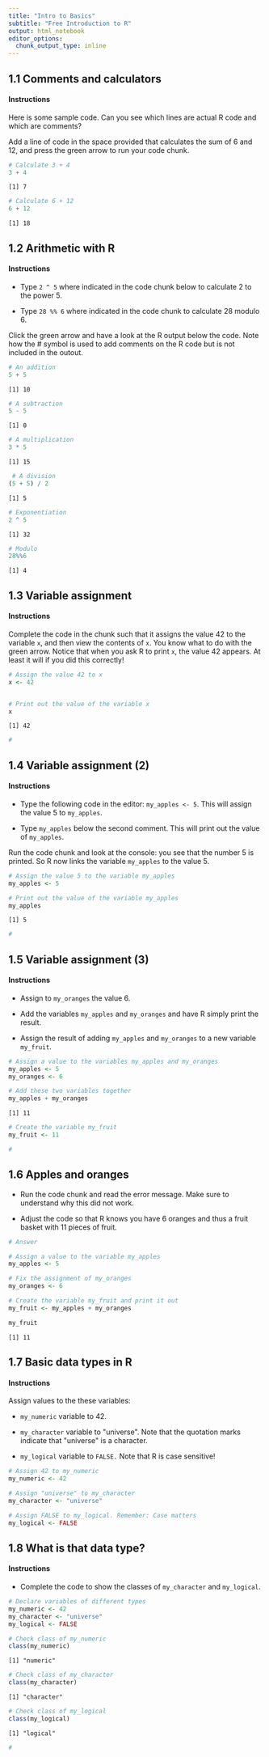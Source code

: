 ```yaml
---
title: "Intro to Basics"
subtitle: "Free Introduction to R"
output: html_notebook
editor_options: 
  chunk_output_type: inline
---
```


## 1.1 Comments and calculators

#### Instructions

Here is some sample code. Can you see which lines are actual R code and which are comments?

Add a line of code in the space provided that calculates the sum of 6 and 12, and press the green arrow to run your code chunk.



```r
# Calculate 3 + 4
3 + 4
```

```
[1] 7
```

```r
# Calculate 6 + 12
6 + 12
```

```
[1] 18
```

## 1.2 Arithmetic with R


#### Instructions

- Type `2 ^ 5` where indicated in the code chunk below to calculate 2 to the power 5.

- Type `28 %% 6` where indicated in the code chunk to calculate 28 modulo 6.

Click the green arrow and have a look at the R output below the code.
Note how the # symbol is used to add comments on the R code but is not included in the outout.



```r
# An addition
5 + 5 
```

```
[1] 10
```

```r
# A subtraction
5 - 5 
```

```
[1] 0
```

```r
# A multiplication
3 * 5
```

```
[1] 15
```

```r
 # A division
(5 + 5) / 2 
```

```
[1] 5
```

```r
# Exponentiation
2 ^ 5
```

```
[1] 32
```

```r
# Modulo
28%%6
```

```
[1] 4
```

## 1.3 Variable assignment

#### Instructions

Complete the code in the chunk such that it assigns the value 42 to the variable `x`, and then view the contents of `x`. You know what to do with the green arrow. Notice that when you ask R to print `x`, the value 42 appears. At least it will if you did this correctly!



```r
# Assign the value 42 to x
x <- 42


# Print out the value of the variable x
x
```

```
[1] 42
```

```r
#
```


## 1.4 Variable assignment (2)

#### Instructions

- Type the following code in the editor: `my_apples <- 5`. This will assign the value 5 to `my_apples`.

- Type `my_apples` below the second comment. This will print out the value of `my_apples`.

Run the code chunk and look at the console: you see that the number 5 is printed. So R now links the variable `my_apples` to the value 5.



```r
# Assign the value 5 to the variable my_apples
my_apples <- 5

# Print out the value of the variable my_apples
my_apples
```

```
[1] 5
```

```r
#
```


## 1.5 Variable assignment (3)

#### Instructions

- Assign to `my_oranges` the value 6.

- Add the variables `my_apples` and `my_oranges` and have R simply print the result.

- Assign the result of adding `my_apples` and `my_oranges` to a new variable `my_fruit`.


```r
# Assign a value to the variables my_apples and my_oranges
my_apples <- 5
my_oranges <- 6

# Add these two variables together
my_apples + my_oranges
```

```
[1] 11
```

```r
# Create the variable my_fruit
my_fruit <- 11

#
```


## 1.6 Apples and oranges

- Run the code chunk and read the error message. Make sure to understand why this did not work.

- Adjust the code so that R knows you have 6 oranges and thus a fruit basket with 11 pieces of fruit.


```r
# Answer

# Assign a value to the variable my_apples
my_apples <- 5 

# Fix the assignment of my_oranges
my_oranges <- 6

# Create the variable my_fruit and print it out
my_fruit <- my_apples + my_oranges 

my_fruit
```

```
[1] 11
```



## 1.7 Basic data types in R

#### Instructions

Assign values to the these variables:

- `my_numeric` variable to 42.

- `my_character` variable to "universe". Note that the quotation marks indicate that "universe" is a character.

- `my_logical` variable to `FALSE.` Note that R is case sensitive!



```r
# Assign 42 to my_numeric
my_numeric <- 42

# Assign "universe" to my_character
my_character <- "universe"

# Assign FALSE to my_logical. Remember: Case matters
my_logical <- FALSE
```



## 1.8 What is that data type?

#### Instructions

- Complete the code to show the classes of `my_character` and `my_logical`.


```r
# Declare variables of different types
my_numeric <- 42
my_character <- "universe"
my_logical <- FALSE 

# Check class of my_numeric
class(my_numeric)
```

```
[1] "numeric"
```

```r
# Check class of my_character
class(my_character)
```

```
[1] "character"
```

```r
# Check class of my_logical
class(my_logical)
```

```
[1] "logical"
```

```r
#
```

